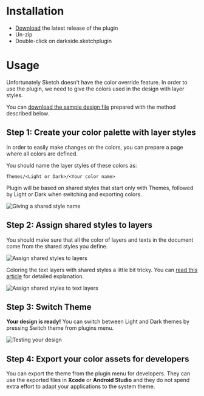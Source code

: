 # Installation

- [Download](../../releases/latest/download/darkside.sketchplugin.zip) the latest release of the plugin
- Un-zip
- Double-click on darkside.sketchplugin

# Usage

Unfortunately Sketch doesn't have the color override feature. In order to use the plugin, we need to give the colors used in the design with layer styles.

You can [download the sample design file](https://github.com/receptiryaki/darkside/raw/master/examples/recipes.sketch) prepared with the method described below.

## Step 1: Create your color palette with layer styles

In order to easily make changes on the colors, you can prepare a page where all colors are defined.

You should name the layer styles of these colors as:

`
Themes/<Light or Dark>/<Your color name>
`

Plugin will be based on shared styles that start only with Themes, followed by Light or Dark when switching and exporting colors.

![Giving a shared style name](https://user-images.githubusercontent.com/3495307/73007827-45d8d280-3e1e-11ea-9b2a-d74f9919d192.gif)

## Step 2: Assign shared styles to layers

You should make sure that all the color of layers and texts in the document come from the shared styles you define.

![Assign shared styles to layers](https://user-images.githubusercontent.com/3495307/73009201-23948400-3e21-11ea-9f87-a149ef7af1df.gif)

Coloring the text layers with shared styles a little bit tricky. You can [read this article](https://medium.com/@liebmann.helen/sketch-tutorial-how-to-color-override-text-layers-using-layer-styles-a-dream-coming-true-62aa874c42af) for detailed explanation.

![Assign shared styles to text layers](https://user-images.githubusercontent.com/3495307/73010663-d82fa500-3e23-11ea-8092-fc610c467a73.gif)

## Step 3: Switch Theme

**Your design is ready!** You can switch between Light and Dark themes by pressing Switch theme from plugins menu.

![Testing your design](https://user-images.githubusercontent.com/3495307/73011959-5ee58180-3e26-11ea-9f40-53a755773c8c.gif)

## Step 4: Export your color assets for developers

You can export the theme from the plugin menu for developers. They can use the exported files in **Xcode** or **Android Studio** and they do not spend extra effort to adapt your applications to the system theme.
